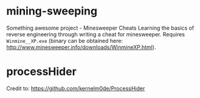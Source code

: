 # mining-sweeping
Something awesome project - Minesweeper Cheats
Learning the basics of reverse engineering through writing a cheat for minesweeper. Requires `Winmine__XP.exe` (binary can be obtained here: http://www.minesweeper.info/downloads/WinmineXP.html).

# processHider
Credit to: https://github.com/kernelm0de/ProcessHider

